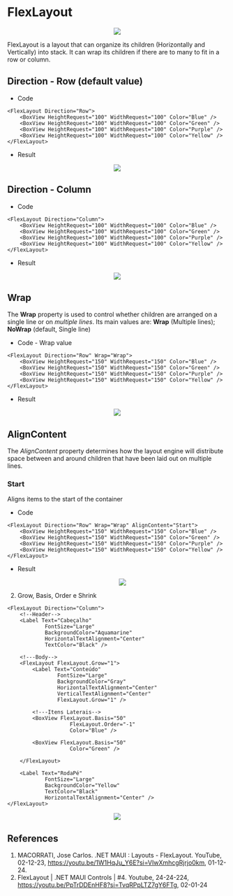 # FlexLayout

<p align="center"><img src="img01.png" /></p>

FlexLayout is a layout that can organize its children (Horizontally and Vertically) into stack. It can wrap its children if there are to many to fit in a row or column.

## Direction - Row (default value)

* Code
```
<FlexLayout Direction="Row">
    <BoxView HeightRequest="100" WidthRequest="100" Color="Blue" />
    <BoxView HeightRequest="100" WidthRequest="100" Color="Green" />
    <BoxView HeightRequest="100" WidthRequest="100" Color="Purple" />
    <BoxView HeightRequest="100" WidthRequest="100" Color="Yellow" />
</FlexLayout>
```

* Result

<p align="center"><img src="img02.png" /></p>

## Direction - Column

* Code

```
<FlexLayout Direction="Column">
    <BoxView HeightRequest="100" WidthRequest="100" Color="Blue" />
    <BoxView HeightRequest="100" WidthRequest="100" Color="Green" />
    <BoxView HeightRequest="100" WidthRequest="100" Color="Purple" />
    <BoxView HeightRequest="100" WidthRequest="100" Color="Yellow" />
</FlexLayout>
```

* Result

<p align="center"><img src="directionColumn.png" /></p>

## Wrap

The **Wrap** property is used to control whether children are arranged on a single line or on *multiple lines*. Its main values are: **Wrap** (Multiple lines); **NoWrap** (default, Single line)

* Code - Wrap value

```
<FlexLayout Direction="Row" Wrap="Wrap">
    <BoxView HeightRequest="150" WidthRequest="150" Color="Blue" />
    <BoxView HeightRequest="150" WidthRequest="150" Color="Green" />
    <BoxView HeightRequest="150" WidthRequest="150" Color="Purple" />
    <BoxView HeightRequest="150" WidthRequest="150" Color="Yellow" />
</FlexLayout>
```

* Result

<p align="center"><img src="wrap-property.png" /></p>

## AlignContent

The *AlignContent* property determines how the layout engine will distribute space between and around children that have been laid out on multiple lines.

### Start

Aligns items to the start of the container

* Code

```
<FlexLayout Direction="Row" Wrap="Wrap" AlignContent="Start">
    <BoxView HeightRequest="150" WidthRequest="150" Color="Blue" />
    <BoxView HeightRequest="150" WidthRequest="150" Color="Green" />
    <BoxView HeightRequest="150" WidthRequest="150" Color="Purple" />
    <BoxView HeightRequest="150" WidthRequest="150" Color="Yellow" />
</FlexLayout>
```

* Result
  
  <p align="center"><img src="AlignContent-Start.png" /></p>

<!--
# FlexLayout
## AlignContent
### Start
-->


2. Grow, Basis, Order e Shrink

```
<FlexLayout Direction="Column">
    <!--Header-->
    <Label Text="Cabeçalho" 
            FontSize="Large"                 
            BackgroundColor="Aquamarine"
            HorizontalTextAlignment="Center"
            TextColor="Black" />

    <!---Body-->
    <FlexLayout FlexLayout.Grow="1">
        <Label Text="Conteúdo"
                FontSize="Large"
                BackgroundColor="Gray"
                HorizontalTextAlignment="Center"
                VerticalTextAlignment="Center"
                FlexLayout.Grow="1" />
        
        <!---Itens Laterais-->
        <BoxView FlexLayout.Basis="50"
                    FlexLayout.Order="-1"
                    Color="Blue" />

        <BoxView FlexLayout.Basis="50"
                    Color="Green" />

    </FlexLayout>

    <Label Text="RodaPé"
            FontSize="Large"
            BackgroundColor="Yellow"
            TextColor="Black"
            HorizontalTextAlignment="Center" />
</FlexLayout>
```

<p align="center"><img src="img03.png" /></p>

## References

1. MACORRATI, Jose Carlos. .NET MAUI : Layouts - FlexLayout. YouTube, 02-12-23, https://youtu.be/1W1HqJu_Y6E?si=VIwXmhcgRjrjo0km, 01-12-24.
2. FlexLayout | .NET MAUI Controls | #4. Youtube, 24-24-224, https://youtu.be/PpTrDDEnHF8?si=TvqRPpLTZ7gY6FTg, 02-01-24